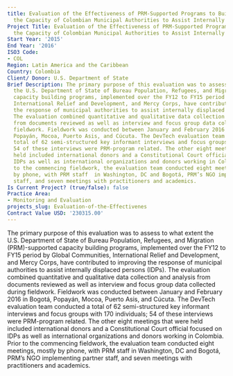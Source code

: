 ```yaml
---
title: Evaluation of the Effectiveness of PRM-Supported Programs to Build
  the Capacity of Colombian Municipal Authorities to Assist Internally Displaced Persons
Project Title: Evaluation of the Effectiveness of PRM-Supported Programs to Build
  the Capacity of Colombian Municipal Authorities to Assist Internally Displaced Persons
Start Year: '2015'
End Year: '2016'
ISO3 Code:
- COL
Region: Latin America and the Caribbean
Country: Colombia
Client/ Donor: U.S. Department of State
Brief Description: The primary purpose of this evaluation was to assess to what extent
  the U.S. Department of State of Bureau Population, Refugees, and Migration (PRM)-supported
  capacity building programs, implemented over the FY12 to FY15 period by Global Communities,
  International Relief and Development, and Mercy Corps, have contributed to improving
  the response of municipal authorities to assist internally displaced persons (IDPs).
  The evaluation combined quantitative and qualitative data collection and analysis
  from documents reviewed as well as interview and focus group data collected during
  fieldwork. Fieldwork was conducted between January and February 2016 in Bogotá,
  Popayán, Mocoa, Puerto Asis, and Cúcuta. The DevTech evaluation team conducted a
  total of 62 semi-structured key informant interviews and focus groups with 170 individuals;
  54 of these interviews were PRM-program related. The other eight meetings that were
  held included international donors and a Constitutional Court official focused on
  IDPs as well as international organizations and donors working in Colombia. Prior
  to the commencing fieldwork, the evaluation team conducted eight meetings, mostly
  by phone, with PRM staff  in Washington, DC and Bogotá, PRM’s NGO implementing partner
  staff, and seven meetings with practitioners and academics.
Is Current Project? (true/false): false
Practice Area:
- Monitoring and Evaluation
projects_slug: Evaluation-of-the-Effectivenes
Contract Value USD: '230315.00'
---
```


The primary purpose of this evaluation was to assess to what extent the U.S. Department of State of Bureau Population, Refugees, and Migration (PRM)-supported capacity building programs, implemented over the FY12 to FY15 period by Global Communities, International Relief and Development, and Mercy Corps, have contributed to improving the response of municipal authorities to assist internally displaced persons (IDPs). The evaluation combined quantitative and qualitative data collection and analysis from documents reviewed as well as interview and focus group data collected during fieldwork. Fieldwork was conducted between January and February 2016 in Bogotá, Popayán, Mocoa, Puerto Asis, and Cúcuta. The DevTech evaluation team conducted a total of 62 semi-structured key informant interviews and focus groups with 170 individuals; 54 of these interviews were PRM-program related. The other eight meetings that were held included international donors and a Constitutional Court official focused on IDPs as well as international organizations and donors working in Colombia. Prior to the commencing fieldwork, the evaluation team conducted eight meetings, mostly by phone, with PRM staff  in Washington, DC and Bogotá, PRM’s NGO implementing partner staff, and seven meetings with practitioners and academics.